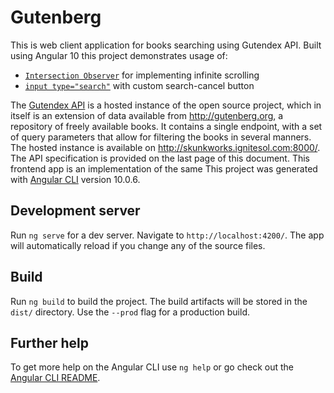 # Gutenberg
This is web client application for books searching using Gutendex API. Built using Angular 10 this project demonstrates usage of:
- [`Intersection Observer`](https://developer.mozilla.org/en-US/docs/Web/API/Intersection_Observer_API) for implementing infinite scrolling
- [```input type="search"```](https://www.w3schools.com/tags/att_input_type_search.asp) with custom search-cancel button

The [Gutendex API](https://gutendex.com) is a hosted instance of the open source project, which in itself is an extension of data available from http://gutenberg.org, a repository of freely available books. It contains a single endpoint, with a set of query parameters that allow for filtering the books in several manners. The hosted instance is available on http://skunkworks.ignitesol.com:8000/. The API specification is provided on the last page of this document. This frontend app is an implementation of the same
This project was generated with [Angular CLI](https://github.com/angular/angular-cli) version 10.0.6.

## Development server

Run `ng serve` for a dev server. Navigate to `http://localhost:4200/`. The app will automatically reload if you change any of the source files.

## Build

Run `ng build` to build the project. The build artifacts will be stored in the `dist/` directory. Use the `--prod` flag for a production build.


## Further help

To get more help on the Angular CLI use `ng help` or go check out the [Angular CLI README](https://github.com/angular/angular-cli/blob/master/README.md).
